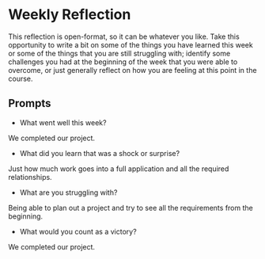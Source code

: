 # Weekly Reflection
This reflection is open-format, so it can be whatever you like. Take this opportunity to write a bit on some of the things you have learned this week or some of the things that you are still struggling with; identify some challenges you had at the beginning of the week that you were able to overcome, or just generally reflect on how you are feeling at this point in the course.


## Prompts
- What went well this week?

We completed our project.

- What did you learn that was a shock or surprise?

Just how much work goes into a full application and all the required relationships.

- What are you struggling with?

Being able to plan out a project and try to see all the requirements from the beginning.

- What would you count as a victory?

We completed our project.
